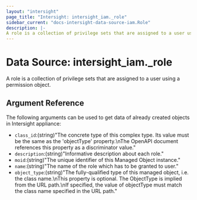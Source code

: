 ```yaml
---
layout: "intersight"
page_title: "Intersight: intersight_iam._role"
sidebar_current: "docs-intersight-data-source-iam.Role"
description: |-
A role is a collection of privilege sets that are assigned to a user using a permission object.
---
```


# Data Source: intersight_iam._role
A role is a collection of privilege sets that are assigned to a user using a permission object.
## Argument Reference
The following arguments can be used to get data of already created objects in Intersight appliance:
* `class_id`:(string)"The concrete type of this complex type. Its value must be the same as the 'objectType' property.\nThe OpenAPI document references this property as a discriminator value."
* `description`:(string)"Informative description about each role."
* `moid`:(string)"The unique identifier of this Managed Object instance."
* `name`:(string)"The name of the role which has to be granted to user."
* `object_type`:(string)"The fully-qualified type of this managed object, i.e. the class name.\nThis property is optional. The ObjectType is implied from the URL path.\nIf specified, the value of objectType must match the class name specified in the URL path."
